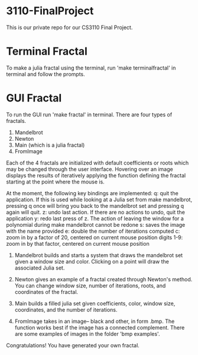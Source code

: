 # 3110-FinalProject
This is our private repo for our CS3110 Final Project.

# Terminal Fractal
To make a julia fractal using the terminal, run 'make terminalfractal' in 
terminal and follow the prompts.

# GUI Fractal
To run the GUI run 'make fractal' in terminal. There are four types of fractals.
1) Mandelbrot
2) Newton
3) Main (which is a julia fractal)
4) FromImage

Each of the 4 fractals are initialized with default coefficients or roots which 
may be changed through the user interface. Hovering over an image displays the 
results of iteratively applying the function defining the fractal starting at
the point where the mouse is.

At the moment, the following key bindings are implemented:
   q: quit the application. If this is used while looking at a Julia set from 
      make mandelbrot, pressing q once will bring you back to the mandelbrot set 
      and pressing q again will quit. 
   z: undo last action. If there are no actions to undo, quit the application
   y: redo last press of z. The action of leaving the window for a polynomial 
      during make mandelbrot cannot be redone 
   s: saves the image with the name provided
   e: double the number of iterations computed
   c: zoom in by a factor of 20, centered on current mouse position
   digits 1-9: zoom in by that factor, centered on current mouse position

1) Mandelbrot builds and starts a system that draws the mandelbrot set given a 
window size and color. Clicking on a point will draw the associated Julia set. 

2) Newton gives an example of a fractal created through Newton's method. You can
change window size, number of iterations, roots, and coordinates of the fractal.

3) Main builds a filled julia set given coefficients, color, window size, 
coordinates, and the number of iterations.

4) FromImage takes in an image– black and other, in form .bmp. The function 
works best if the image has a connected complement. There are some examples of 
images in the folder 'bmp examples'.

Congratulations! You have generated your own fractal.